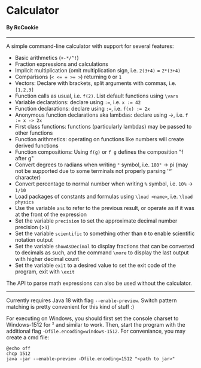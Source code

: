 # Calculator

#### By RcCookie

---

A simple command-line calculator with support for several features:

 - Basic arithmetics (`+-*/^!`)
 - Fraction expressions and calculations
 - Implicit multiplication (omit multiplication sign, i.e. `2(3+4)` = `2*(3+4)`
 - Comparisons (`< <= = >= >`) returning `0` or `1`
 - Vectors: Declare with brackets, split arguments with commas, i.e. `[1,2,3]`
 - Function calls as usual, i.e. `f(2)`. List default functions using `\vars`
 - Variable declarations: declare using `:=`, i.e. `x := 42`
 - Function declarations: declare using `:=`, i.e. `f(x) := 2x`
 - Anonymous function declarations aka lambdas: declare using ->, i.e. `f := x -> 2x`
 - First class functions: functions (particularly lambdas) may be passed to other functions
 - Function arithmetics: operating on functions like numbers will create derived functions
 - Function compositions: Using `f(g)` or `f g` defines the composition "f after g"
 - Convert degrees to radians when writing `°` symbol, i.e. `180°` -> pi (may not be supported due to some terminals not properly parsing '°' character)
 - Convert percentage to normal number when writing `%` symbol, i.e. `10%` -> `1/10`
 - Load packages of constants and formulas using `\load <name>`, i.e. `\load physics`
 - Use the variable `ans` to refer to the previous result, or operate as if it was at the front of the expression
 - Set the variable `precision` to set the approximate decimal number precision (>`1`)
 - Set the variable `scientific` to something other than `0` to enable scientific notation output
 - Set the variable `showAsDecimal` to display fractions that can be converted to decimals as such, and the command `\more` to display the last output with higher decimal count
 - Set the variable `exit` to a desired value to set the exit code of the program, exit with `\exit`

The API to parse math expressions can also be used without the calculator.

---

Currently requires Java 18 with flag `--enable-preview`. Switch pattern matching is pretty convenient for this kind of stuff :)

For executing on Windows, you should first set the console charset to Windows-1512 for ² and similar to work. Then, start the program with the additional flag `-Dfile.encoding=windows-1512`. For conveniance, you may create a cmd file:

```batch
@echo off
chcp 1512
java -jar --enable-preview -Dfile.encoding=1512 "<path to jar>"
```
